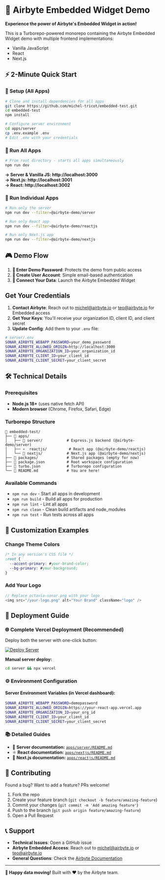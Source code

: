 # 🚀 Airbyte Embedded Widget Demo

**Experience the power of Airbyte's Embedded Widget in action!** 

This is a Turborepo-powered monorepo containing the Airbyte Embedded Widget demo with multiple frontend implementations: 
- Vanilla JavaScript 
- React
- Next.js

## ⚡ 2-Minute Quick Start

### 🔧 Setup (All Apps)
```bash
# Clone and install dependencies for all apps
git clone https://github.com/michel-tricot/embedded-test.git
cd embedded-test
npm install

# Configure server environment
cd apps/server
cp .env.example .env
# Edit .env with your credentials
```

### 🚀 Run All Apps
```bash
# From root directory - starts all apps simultaneously
npm run dev
```
**→ Server & Vanilla JS: http://localhost:3000**  
**→ Next.js: http://localhost:3001**  
**→ React: http://localhost:3002**

### 🎯 Run Individual Apps
```bash
# Run only the server
npm run dev --filter=@airbyte-demo/server

# Run only React app  
npm run dev --filter=@airbyte-demo/reactjs

# Run only Next.js app
npm run dev --filter=@airbyte-demo/nextjs
```

## 🎮 Demo Flow

1. **🔐 Enter Demo Password**: Protects the demo from public access
2. **👤 Create User Account**: Simple email-based authentication  
3. **🔗 Connect Your Data**: Launch the Airbyte Embedded Widget

## Get Your Credentials
1. **Contact Airbyte**: Reach out to [michel@airbyte.io](mailto:michel@airbyte.io) or [teo@airbyte.io](mailto:teo@airbyte.io) for Embedded access
2. **Get Your Keys**: You'll receive your organization ID, client ID, and client secret
3. **Update Config**: Add them to your `.env` file:

```bash
# server/.env
SONAR_AIRBYTE_WEBAPP_PASSWORD=your_demo_password
SONAR_AIRBYTE_ALLOWED_ORIGIN=http://localhost:3000
SONAR_AIRBYTE_ORGANIZATION_ID=your_organization_id
SONAR_AIRBYTE_CLIENT_ID=your_client_id
SONAR_AIRBYTE_CLIENT_SECRET=your_client_secret
```

## 🛠️ Technical Details

### Prerequisites
- **Node.js 18+** (uses native fetch API)
- **Modern browser** (Chrome, Firefox, Safari, Edge)

### Turborepo Structure
```
📁 embedded-test/
├── 📁 apps/
│   ├── 🔧 server/           # Express.js backend (@airbyte-demo/server)
│   ├── ⚛️  reactjs/          # React app (@airbyte-demo/reactjs)  
│   └── 🚀 nextjs/           # Next.js app (@airbyte-demo/nextjs)
├── 📁 packages/             # Shared packages (empty for now)
├── 📄 package.json          # Root workspace configuration
├── 📄 turbo.json            # Turborepo configuration
└── 📖 README.md             # You are here!
```

### Available Commands
- `npm run dev` - Start all apps in development
- `npm run build` - Build all apps for production
- `npm run lint` - Lint all apps
- `npm run clean` - Clean build artifacts and node_modules
- `npm run test` - Run tests across all apps

## 🎨 Customization Examples

### Change Theme Colors
```css
/* In any version's CSS file */
:root {
  --accent-primary: #your-brand-color;
  --bg-primary: #your-background;
}
```

### Add Your Logo
```javascript
// Replace octavia-sonar.png with your logo
<img src="/your-logo.png" alt="Your Brand" className="logo" />
```

## 🚀 Deployment Guide

### 🌐 Complete Vercel Deployment (Recommended)

Deploy both the server with one-click button:

[![Deploy Server](https://vercel.com/button)](https://vercel.com/new/clone?repository-url=https://github.com/michel-tricot/embedded-test&project-name=airbyte-demo-server&root-directory=server)

**Manual server deploy:**
```bash
cd server && npx vercel
```

### ⚙️ Environment Configuration

#### Server Environment Variables (in Vercel dashboard):
```bash
SONAR_AIRBYTE_WEBAPP_PASSWORD=demopassword
SONAR_AIRBYTE_ALLOWED_ORIGIN=https://your-react-app.vercel.app
SONAR_AIRBYTE_ORGANIZATION_ID=your_org_id
SONAR_AIRBYTE_CLIENT_ID=your_client_id
SONAR_AIRBYTE_CLIENT_SECRET=your_client_secret
```

### 📚 Detailed Guides
- 🔧 **Server documentation:** [`apps/server/README.md`](apps/server/README.md)
- ⚛️ **React documentation:** [`apps/nextjs/README.md`](apps/nextjs/README.md)
- 🚀 **Next.js documentation:** [`apps/reactjs/README.md`](apps/reactjs/README.md)

## 🤝 Contributing

Found a bug? Want to add a feature? PRs welcome!

1. Fork the repo
2. Create your feature branch (`git checkout -b feature/amazing-feature`)
3. Commit your changes (`git commit -m 'Add amazing feature'`)
4. Push to the branch (`git push origin feature/amazing-feature`)
5. Open a Pull Request

## 📞 Support

- **Technical Issues**: Open a GitHub issue
- **Airbyte Embedded Access**: Reach out to [michel@airbyte.io](mailto:michel@airbyte.io) or [teo@airbyte.io](mailto:teo@airbyte.io)
- **General Questions**: Check the [Airbyte Documentation](https://docs.airbyte.com)

---

**🎉 Happy data moving!** Built with ❤️ by the Airbyte team.
